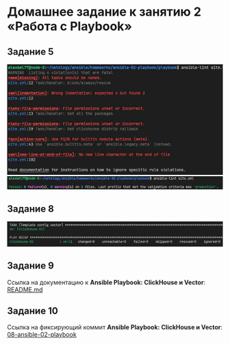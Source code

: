 # Домашнее задание к занятию 2 «Работа с Playbook»

## Задание 5

<center>
  <img src="img/ansible-lint-t5.JPG">
</center>

<center>
  <img src="img/ansible-lint-t5_2.JPG">
</center>

## Задание 8

<center>
  <img src="img/ansible-t8.JPG">
</center>

## Задание 9

Ссылка на документацию к **Ansible Playbook: ClickHouse и Vector**: [README.md](https://github.com/alex-bel31/ansible/blob/main/ansible-02-playbook/playbook/README.md)

## Задание 10

Ссылка на фиксирующий коммит **Ansible Playbook: ClickHouse и Vector**: [08-ansible-02-playbook](https://github.com/alex-bel31/ansible/releases/tag/08-ansible-02-playbook)